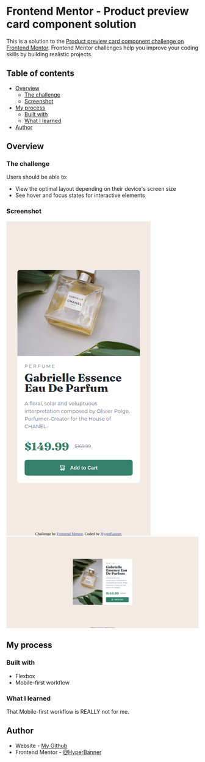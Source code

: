 # Frontend Mentor - Product preview card component solution

This is a solution to the [Product preview card component challenge on Frontend Mentor](https://www.frontendmentor.io/challenges/product-preview-card-component-GO7UmttRfa). Frontend Mentor challenges help you improve your coding skills by building realistic projects. 

## Table of contents

- [Overview](#overview)
  - [The challenge](#the-challenge)
  - [Screenshot](#screenshot)
- [My process](#my-process)
  - [Built with](#built-with)
  - [What I learned](#what-i-learned)
- [Author](#author)

## Overview

### The challenge

Users should be able to:

- View the optimal layout depending on their device's screen size
- See hover and focus states for interactive elements

### Screenshot

![Mobile Version](./mobile_mode.png)
![Dekstop Version](./desktop_mode.png)

## My process

### Built with

- Flexbox
- Mobile-first workflow

### What I learned

That Mobile-first workflow is REALLY not for me.

## Author

- Website - [My Github](https://github.com/hyperbanner)
- Frontend Mentor - [@HyperBanner](https://www.frontendmentor.io/profile/HyperBanner)
